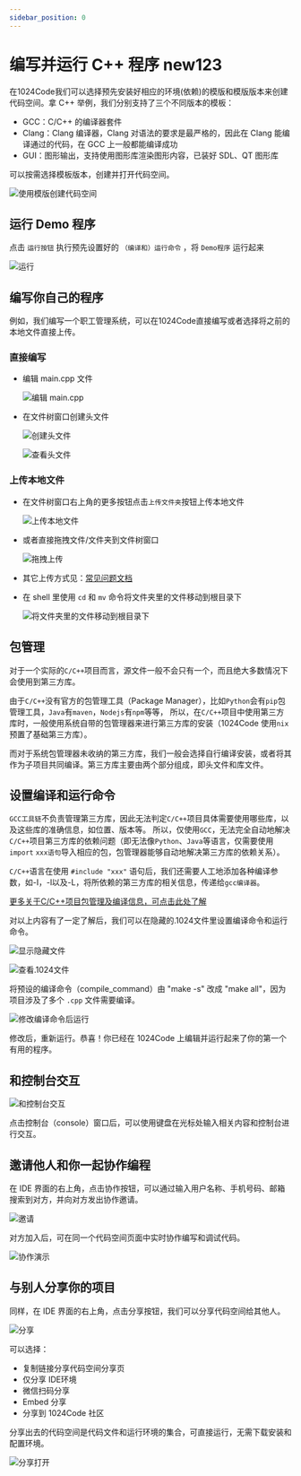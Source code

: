 ```yaml
---
sidebar_position: 0
---
```


# 编写并运行 C++ 程序 new123

在1024Code我们可以选择预先安装好相应的环境(依赖)的模版和模版版本来创建代码空间。拿 C++ 举例，我们分别支持了三个不同版本的模板：

- GCC：C/C++ 的编译器套件
- Clang：Clang 编译器，Clang 对语法的要求是最严格的，因此在 Clang 能编译通过的代码，在 GCC 上一般都能编译成功
- GUI：图形输出，支持使用图形库渲染图形内容，已装好 SDL、QT 图形库

可以按需选择模板版本，创建并打开代码空间。

![使用模版创建代码空间](https://1024-staging-1258723534.cos.ap-guangzhou.myqcloud.com/doc_assets/%E4%BD%BF%E7%94%A8%E6%A8%A1%E6%9D%BF.png)


## 运行 Demo 程序

点击 `运行按钮` 执行预先设置好的 `（编译和）运行命令` ，将 `Demo程序` 运行起来

![运行](https://1024-staging-1258723534.cos.ap-guangzhou.myqcloud.com/doc_assets/5401666077814_.pic.jpg)


## 编写你自己的程序

例如，我们编写一个职工管理系统，可以在1024Code直接编写或者选择将之前的本地文件直接上传。

### 直接编写

- 编辑 main.cpp 文件
  
  ![编辑 main.cpp](https://1024-staging-1258723534.cos.ap-guangzhou.myqcloud.com/doc_assets/editmaincpp.png)
  
- 在文件树窗口创建头文件

  ![创建头文件](https://1024-staging-1258723534.cos.ap-guangzhou.myqcloud.com/doc_assets/%E5%88%9B%E5%BB%BA%E5%A4%B4%E6%96%87%E4%BB%B6.png)

  ![查看头文件](https://1024-staging-1258723534.cos.ap-guangzhou.myqcloud.com/doc_assets/%E6%9F%A5%E7%9C%8B%E5%A4%B4%E6%96%87%E4%BB%B6.png)


### 上传本地文件

- 在文件树窗口右上角的更多按钮点击`上传文件夹`按钮上传本地文件
  
  ![上传本地文件](https://1024-staging-1258723534.cos.ap-guangzhou.myqcloud.com/doc_assets/gif-04.gif)

- 或者直接拖拽文件/文件夹到文件树窗口

  ![拖拽上传](https://1024-staging-1258723534.cos.ap-guangzhou.myqcloud.com/doc_assets/gif-02.gif)

- 其它上传方式见：[常见问题文档](https://docs.1024code.com/start/FAQ#2-%E4%B8%8A%E4%BC%A0%E6%96%87%E4%BB%B6%E6%9C%89%E4%BB%80%E4%B9%88%E9%99%90%E5%88%B6)
- 在 shell 里使用 `cd` 和 `mv` 命令将文件夹里的文件移动到根目录下

  ![将文件夹里的文件移动到根目录下](https://1024-staging-1258723534.cos.ap-guangzhou.myqcloud.com/doc_assets/WX20221018-165224%402x.png)
  
  
## 包管理

对于一个实际的`C/C++`项目而言，源文件一般不会只有一个，而且绝大多数情况下会使用到第三方库。 

由于`C/C++`没有官方的包管理工具（Package Manager），比如`Python`会有`pip`包管理工具，`Java`有`maven`，`Nodejs`有`npm`等等， 所以，在`C/C++`项目中使用第三方库时，一般使用系统自带的包管理器来进行第三方库的安装（1024Code 使用`nix`预置了基础第三方库）。

而对于系统包管理器未收纳的第三方库，我们一般会选择自行编译安装，或者将其作为子项目共同编译。第三方库主要由两个部分组成，即头文件和库文件。 

## 设置编译和运行命令

`GCC工具链`不负责管理第三方库，因此无法判定`C/C++`项目具体需要使用哪些库，以及这些库的准确信息，如位置、版本等。 所以，仅使用`GCC`，无法完全自动地解决`C/C++`项目第三方库的依赖问题（即无法像`Python`、`Java`等语言，仅需要使用`import` `xxx语句`导入相应的包，包管理器能够自动地解决第三方库的依赖关系）。 

`C/C++`语言在使用 `#include "xxx"` 语句后，我们还需要人工地添加各种编译参数，如-I，-l以及-L，将所依赖的第三方库的相关信息，传递给`gcc编译器`。

[更多关于C/C++项目包管理及编译信息，可点击此处了解](https://zhuanlan.zhihu.com/p/342151242)


对以上内容有了一定了解后，我们可以在隐藏的.1024文件里设置编译命令和运行命令。

![显示隐藏文件](https://1024-staging-1258723534.cos.ap-guangzhou.myqcloud.com/doc_assets/5421666083446_.pic.jpg)

![查看.1024文件](https://1024-staging-1258723534.cos.ap-guangzhou.myqcloud.com/doc_assets/5431666083541_.pic.jpg)

将预设的编译命令（compile_command）由 "make -s" 改成 "make all"，因为项目涉及了多个 `.cpp` 文件需要编译。 

![修改编译命令后运行](https://1024-staging-1258723534.cos.ap-guangzhou.myqcloud.com/doc_assets/gif-03.gif)

修改后，重新运行。恭喜！你已经在 1024Code 上编辑并运行起来了你的第一个有用的程序。

## 和控制台交互

![和控制台交互](https://1024-staging-1258723534.cos.ap-guangzhou.myqcloud.com/doc_assets/gif-05.gif)

点击控制台（console）窗口后，可以使用键盘在光标处输入相关内容和控制台进行交互。

## 邀请他人和你一起协作编程

在 IDE 界面的右上角，点击协作按钮，可以通过输入用户名称、手机号码、邮箱搜索到对方，并向对方发出协作邀请。

![邀请](https://1024-staging-1258723534.cos.ap-guangzhou.myqcloud.com/doc_assets/%E9%82%80%E8%AF%B7.png)

对方加入后，可在同一个代码空间页面中实时协作编写和调试代码。

![协作演示](https://1024-staging-1258723534.cos.ap-guangzhou.myqcloud.com/doc_assets/gif-06-2.gif)

## 与别人分享你的项目

同样，在 IDE 界面的右上角，点击分享按钮，我们可以分享代码空间给其他人。

![分享](https://1024-staging-1258723534.cos.ap-guangzhou.myqcloud.com/doc_assets/%E5%88%86%E4%BA%AB.png)

可以选择：
- 复制链接分享代码空间分享页
- 仅分享 IDE环境
- 微信扫码分享
- Embed 分享
- 分享到 1024Code 社区

分享出去的代码空间是代码文件和运行环境的集合，可直接运行，无需下载安装和配置环境。

![分享打开](https://1024-staging-1258723534.cos.ap-guangzhou.myqcloud.com/doc_assets/gif-01.gif)



